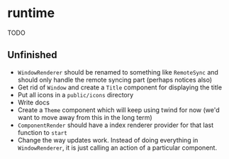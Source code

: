 # runtime

TODO

## Unfinished

- `WindowRenderer` should be renamed to something like `RemoteSync` and should only handle the remote syncing part (perhaps notices also)
- Get rid of `Window` and create a `Title` component for displaying the title
- Put all icons in a `public/icons` directory
- Write docs
- Create a `Theme` component which will keep using twind for now (we'd want to move away from this in the long term)
- `ComponentRender` should have a index renderer provider for that last function to `start`
- Change the way updates work. Instead of doing everything in `WindowRenderer`, it is just calling an action of a particular component.

